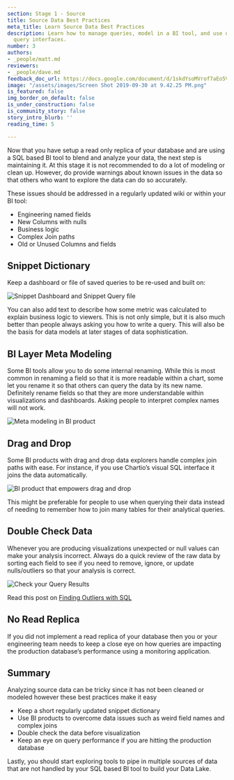 ```yaml
---
section: Stage 1 - Source
title: Source Data Best Practices
meta_title: Learn Source Data Best Practices
description: Learn how to manage queries, model in a BI tool, and use drag and drop
  query interfaces.
number: 3
authors:
- _people/matt.md
reviewers:
- _people/dave.md
feedback_doc_url: https://docs.google.com/document/d/1skdYsoMVrof7aEo5VsqhpFtC7SwnJC9foTA-2peSx4o/edit?usp=sharing
image: "/assets/images/Screen Shot 2019-09-30 at 9.42.25 PM.png"
is_featured: false
img_border_on_default: false
is_under_construction: false
is_community_story: false
story_intro_blurb: ''
reading_time: 5

---
```

Now that you have setup a read only replica of your database and are using a SQL based BI tool to blend and analyze your data, the next step is maintaining it. At this stage it is not recommended to do a lot of modeling or clean up. However, do provide warnings about known issues in the data so that others who want to explore the data can do so accurately.

These issues should be addressed in a regularly updated wiki or within your BI tool:

* Engineering named fields
* New Columns with nulls
* Business logic
* Complex Join paths
* Old or Unused Columns and fields

## Snippet Dictionary

Keep a dashboard or file of saved queries to be re-used and built on:

![Snippet Dashboard and Snippet Query file](/assets/images/SnippetDictionary.png "Snippet Dictionary")

You can also add text to describe how some metric was calculated to explain business logic to viewers. This is not only simple, but it is also much better than people always asking you how to write a query. This will also be the basis for data models at later stages of data sophistication.

## BI Layer Meta Modeling

Some BI tools allow you to do some internal renaming. While this is most common in renaming a field so that it is more readable within a chart, some let you rename it so that others can query the data by its new name. Definitely rename fields so that they are more understandable within visualizations and dashboards. Asking people to interpret complex names will not work.

![Meta modeling in BI product](/assets/images/BILayerMetaModeling.png "BI Layer Modeling")

## Drag and Drop

Some BI products with drag and drop data explorers handle complex join paths with ease. For instance, if you use Chartio’s visual SQL interface it joins the data automatically.

![BI product that empowers drag and drop](/assets/images/DragDropQuery.png "Drag and Drop Query")

This might be preferable for people to use when querying their data instead of needing to remember how to join many tables for their analytical queries.

## Double Check Data

Whenever you are producing visualizations unexpected or null values can make your analysis incorrect. Always do a quick review of the raw data by sorting each field to see if you need to remove, ignore, or update nulls/outliers so that your analysis is correct.

![Check your Query Results](/assets/images/DoubleCheckQueryData.png "Double Check Data")

Read this post on [Finding Outliers with SQL](https://dataschool.com/how-to-teach-people-sql/how-to-find-outliers-with-sql/)

## No Read Replica

If you did not implement a read replica of your database then you or your engineering team needs to keep a close eye on how queries are impacting the production database’s performance using a monitoring application.

## Summary

Analyzing source data can be tricky since it has not been cleaned or modeled however these best practices make it easy

* Keep a short regularly updated snippet dictionary
* Use BI products to overcome data issues such as weird field names and complex joins
* Double check the data before visualization
* Keep an eye on query performance if you are hitting the production database

Lastly, you should start exploring tools to pipe in multiple sources of data that are not handled by your SQL based BI tool to build your Data Lake.